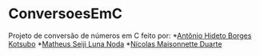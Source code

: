 # ConversoesEmC
Projeto de conversão de números em C feito por:
*[Antônio Hideto Borges Kotsubo](https://github.com/AntonioKot)
*[Matheus Seiji Luna Noda](https://github.com/SeijiNoda)
*[Nícolas Maisonnette Duarte](https://github.com/NicolasMDuarte)

